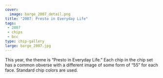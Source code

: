 ```yaml
---
cover:
  image: barge_2007_detail.png
title: "2007: Presto in Everyday Life"
tags:
 - 2007
 - chips
 - bcc
type: chip-gallery
large: barge_2007.jpg
---
```


This year, the theme is &#8220;Presto in Everyday Life.&#8221; Each chip in the
chip set has a common obverse with a different image of some form of
&#8220;55&#8221; for each face. Standard chip colors are used.
